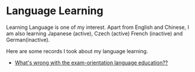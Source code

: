 
# Language Learning

Learning Language is one of my interest. Apart from English and Chinese, I am also learning Japanese (active), Czech (active) French (inactive) and German(inactive). 

Here are some records I took about my language learning. 

* [What's wrong with the exam-orientation language education??](20210102.html)